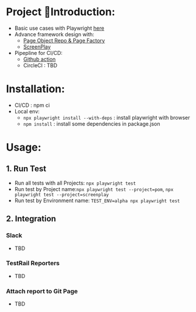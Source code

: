 # Project Introduction:

* Basic use cases with Playwright [here](https://github.com/nhiendohao/playwright-template/tree/master/tests/web/basichttps:/)
* Advance framework design with:
  * [Page Object Repo & Page Factory](https://github.com/nhiendohao/playwright-template/tree/master/tests/web/advance/PageObjectModel)
  * [ScreenPlay](https://github.com/nhiendohao/playwright-template/tree/master/tests/web/advance/ScreenPlay)
* Pipepline for CI/CD:
  * [Github action](https://github.com/nhiendohao/playwright-template/tree/master/.github/workflows)
  * CircleCI : TBD

# Installation:

* CI/CD : npm ci
* Local env:
  * `npx playwright install --with-deps` : install playwright with browser
  * `npm install` : install some dependencies in package.json

# Usage:

## 1. Run Test

* Run all tests with all Projects: `npx playwright test`
* Run test by Project name:`npx playwright test --project=pom`, `npx playwright test --project=screenplay`
* Run test by Environment name: `TEST_ENV=alpha npx playwright test`

## 2. Integration

### Slack

* TBD

### TestRail Reporters

* TBD

### Attach report to Git Page

* TBD
